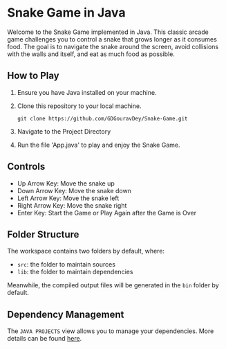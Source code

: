 # Snake Game in Java
Welcome to the Snake Game implemented in Java. This classic arcade game challenges you to control a snake that grows longer as it consumes food. The goal is to navigate the snake around the screen, avoid collisions with the walls and itself, and eat as much food as possible.
## How to Play
1. Ensure you have Java installed on your machine.
2. Clone this repository to your local machine.
 
    ``` git clone https://github.com/GDGouravDey/Snake-Game.git ```
3. Navigate to the Project Directory
4. Run the file 'App.java' to play and enjoy the Snake Game.
## Controls
- Up Arrow Key: Move the snake up
- Down Arrow Key: Move the snake down
- Left Arrow Key: Move the snake left
- Right Arrow Key: Move the snake right
- Enter Key: Start the Game or Play Again after the Game is Over
## Folder Structure

The workspace contains two folders by default, where:

- `src`: the folder to maintain sources
- `lib`: the folder to maintain dependencies

Meanwhile, the compiled output files will be generated in the `bin` folder by default.

## Dependency Management

The `JAVA PROJECTS` view allows you to manage your dependencies. More details can be found [here](https://github.com/microsoft/vscode-java-dependency#manage-dependencies).
